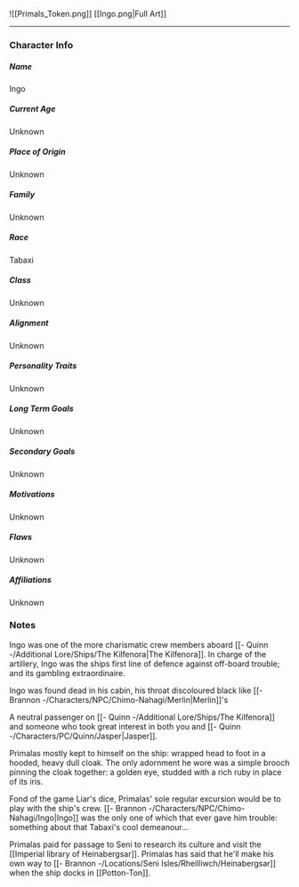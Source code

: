 ![[Primals_Token.png]]
[[Ingo.png|Full Art]]

---
### Character Info

##### Name 
Ingo

##### Current Age
Unknown

##### Place of Origin
Unknown

##### Family
Unknown

##### Race
Tabaxi

##### Class
Unknown

##### Alignment
Unknown

##### Personality Traits
Unknown

##### Long Term Goals
Unknown

##### Secondary Goals
Unknown

##### Motivations
Unknown

##### Flaws
Unknown

##### Affiliations
Unknown

### Notes
Ingo was one of the more charismatic crew members aboard [[- Quinn -/Additional Lore/Ships/The Kilfenora|The Kilfenora]]. In charge of the artillery, Ingo was the ships first line of defence against off-board trouble; and its gambling extraordinaire. 

Ingo was found dead in his cabin, his throat discoloured black like [[- Brannon -/Characters/NPC/Chimo-Nahagi/Merlin|Merlin]]'s

A neutral passenger on [[- Quinn -/Additional Lore/Ships/The Kilfenora]] and someone who took great interest in both you and [[- Quinn -/Characters/PC/Quinn/Jasper|Jasper]].

Primalas mostly kept to himself on the ship: wrapped head to foot in a hooded, heavy dull cloak. The only adornment he wore was a simple brooch pinning the cloak together: a golden eye, studded with a rich ruby in place of its iris. 

Fond of the game Liar's dice, Primalas' sole regular excursion would be to play with the ship's crew. [[- Brannon -/Characters/NPC/Chimo-Nahagi/Ingo|Ingo]] was the only one of which that ever gave him trouble: something about that Tabaxi's cool demeanour...

Primalas paid for passage to Seni to research its culture and visit the [[Imperial library of Heinabergsar]]. Primalas has said that he'll make his own way to [[- Brannon -/Locations/Seni Isles/Rheilliwch/Heinabergsar]] when the ship docks in [[Potton-Ton]].